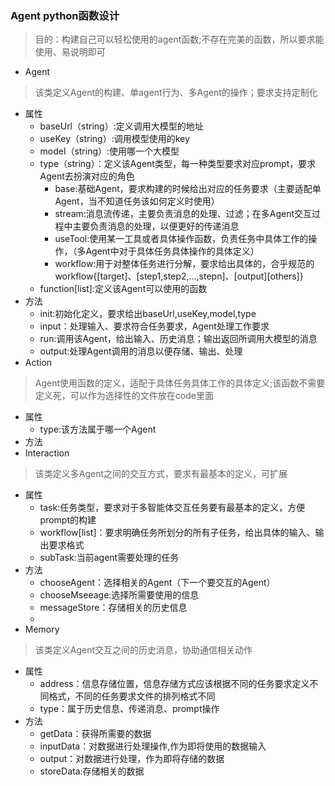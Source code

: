### Agent python函数设计
> 目的：构建自己可以轻松使用的agent函数;不存在完美的函数，所以要求能使用、易说明即可

+ Agent
> 该类定义Agent的构建、单agent行为、多Agent的操作；要求支持定制化
  + 属性
    + baseUrl（string）:定义调用大模型的地址
    + useKey（string）:调用模型使用的key
    + model（string）:使用哪一个大模型
    + type（string）：定义该Agent类型，每一种类型要求对应prompt，要求Agent去扮演对应的角色
      + base:基础Agent，要求构建的时候给出对应的任务要求（主要适配单Agent，当不知道任务该如何定义时使用）
      + stream:消息流传递，主要负责消息的处理、过滤；在多Agent交互过程中主要负责消息的处理，以便更好的传递消息
      + useTool:使用某一工具或者具体操作函数，负责任务中具体工作的操作，（多Agent中对于具体任务具体操作的具体定义）
      + workflow:用于对整体任务进行分解，要求给出具体的，合乎规范的workflow{[target]、[step1,step2,...,stepn]、[output][others]}
    + function[list]:定义该Agent可以使用的函数
  + 方法
    + init:初始化定义，要求给出baseUrl,useKey,model,type
    + input：处理输入、要求符合任务要求，Agent处理工作要求
    + run:调用该Agent，给出输入、历史消息；输出返回所调用大模型的消息
    + output:处理Agent调用的消息以便存储、输出、处理
+ Action
> Agent使用函数的定义，适配于具体任务具体工作的具体定义;该函数不需要定义死，可以作为选择性的文件放在code里面
  + 属性
    + type:该方法属于哪一个Agent
  + 方法
+ Interaction
> 该类定义多Agent之间的交互方式，要求有最基本的定义，可扩展
  + 属性
    + task:任务类型，要求对于多智能体交互任务要有最基本的定义，方便prompt的构建
    + workflow[list]：要求明确任务所划分的所有子任务，给出具体的输入、输出要求格式
    + subTask:当前agent需要处理的任务
  + 方法
    + chooseAgent：选择相关的Agent（下一个要交互的Agent）
    + chooseMseeage:选择所需要使用的信息
    + messageStore：存储相关的历史信息
    + 
+ Memory
> 该类定义Agent交互之间的历史消息，协助通信相关动作
  + 属性
    + address：信息存储位置，信息存储方式应该根据不同的任务要求定义不同格式，不同的任务要求文件的排列格式不同
    + type：属于历史信息、传递消息、prompt操作
  + 方法
    + getData：获得所需要的数据
    + inputData：对数据进行处理操作,作为即将使用的数据输入
    + output：对数据进行处理，作为即将存储的数据
    + storeData:存储相关的数据